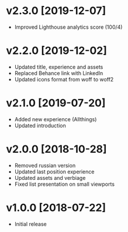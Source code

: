 # v2.3.0 [2019-12-07]
- Improved Lighthouse analytics score (100/4)

# v2.2.0 [2019-12-02]
- Updated title, experience and assets
- Replaced Behance link with LinkedIn
- Updated icons format from woff to woff2

# v2.1.0 [2019-07-20]
- Added new experience (Allthings)
- Updated introduction

# v2.0.0 [2018-10-28]
- Removed russian version
- Updated last position experience
- Updated assets and verbiage
- Fixed list presentation on small viewports

# v1.0.0 [2018-07-22]
- Initial release
